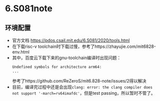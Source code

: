# 6.S081note

## 环境配置
* 官方文档
https://pdos.csail.mit.edu/6.S081/2020/tools.html
* 在下载risc-v toolchain时下载过慢，参考了https://zhayujie.com/mit6828-env.html
* 其中，百度云下载下来的gnu-toolchain编译时出现问题：
  ```
  Undefined symbols for architecture arm64:
  ...
  ```
  参考了https://github.com/ReZeroS/mit6.828-note/issues/2得以解决
* 目前，编译完过程中还是会出现`clang: error: the clang compiler does not support '-march=rv64imafdc'`，但是test passing，所以暂时不管了。
